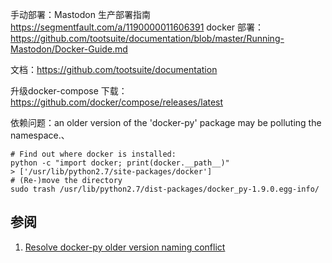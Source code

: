 手动部署：Mastodon 生产部署指南 https://segmentfault.com/a/1190000011606391 
docker 部署：https://github.com/tootsuite/documentation/blob/master/Running-Mastodon/Docker-Guide.md 

文档：https://github.com/tootsuite/documentation 

升级docker-compose
下载：https://github.com/docker/compose/releases/latest

依赖问题：an older version of the 'docker-py' package may be polluting the namespace.、
```
# Find out where docker is installed:
python -c "import docker; print(docker.__path__)"
> ['/usr/lib/python2.7/site-packages/docker']
# (Re-)move the directory
sudo trash /usr/lib/python2.7/dist-packages/docker_py-1.9.0.egg-info/
```



## 参阅
1. [Resolve docker-py older version naming conflict](https://gist.github.com/jonatanblue/e6c319aa95673eaf8acc475f92e961d5)